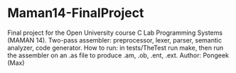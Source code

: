 ﻿# Maman14-FinalProject

Final project for the Open University course  C Lab Programming Systems (MAMAN 14). Two-pass assembler: preprocessor, lexer, parser, semantic analyzer, code generator.
How to run: in tests/TheTest run make, then run the assembler on an .as file to produce .am, .ob, .ent, .ext.
Author: Pongeek (Max)
